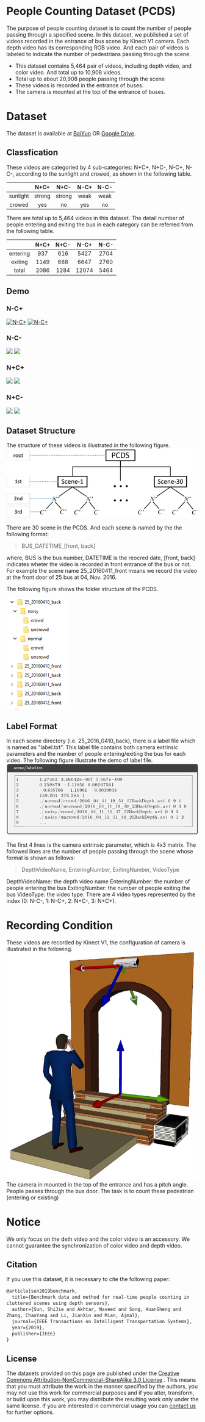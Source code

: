 # People Counting Dataset (PCDS)
The purpose of people counting dataset is to count the number of people passing through a specified scene. In this dataset, we published a set of videos recorded in the entrance of bus scene by Kinect V1 camera. Each depth video has its corresponding RGB video. And each pair of videos is labeled to indicate the number of pedestrians passing through the scene.

- This dataset contains 5,464 pair of videos, including depth video, and color video. And total up to 10,908 videos.
- Total up to about 20,908 people passing through the scene
- These videos is recorded in the entrance of buses.
- The camera is mounted at the top of the entrance of buses.

# Dataset
The dataset is available at [BaiYun](http://pan.baidu.com/s/1eR3fmdO) OR [Google Drive](https://drive.google.com/drive/folders/1EK_Nfsjudn-Ku0-Q81c454fLBAQnRp-R?usp=sharing).

## Classfication
These videos are categoried by 4 sub-categories: N+C+, N+C-, N-C+, N-C-, according to the sunlight and crowed, as shown in the following table.

|          |  N+C+  |  N+C-  | N-C+ | N-C- |
|:--------:|:------:|:------:|:----:|:----:|
| sunlight | strong | strong | weak | weak |
| crowed   |   yes  |   no   |  yes |  no  |

There are total up to 5,464 videos in this dataset. The detail number of people entering and exiting the bus in each category can be referred from the following table.

|          | N+C+ | N+C- |  N-C+ | N-C- |
|:--------:|:----:|:----:|:-----:|:----:|
| entering |  937 |  616 |  5427 | 2704 |
| exiting  | 1149 |  668 |  6647 | 2760 |
| total    | 2086 | 1284 | 12074 | 5464 |


## Demo
### N-C+
[![N-C+](https://img.youtube.com/vi/vMqTqwWLvQU/0.jpg)](https://www.youtube.com/watch?v=vMqTqwWLvQU)
[![N-C+](https://img.youtube.com/vi/MnQMQ9FriAA/0.jpg)](https://www.youtube.com/watch?v=MnQMQ9FriAA)

### N-C-
[![](https://img.youtube.com/vi/CcpRFchOqu4/0.jpg)](https://www.youtube.com/watch?v=CcpRFchOqu4)
[![](https://img.youtube.com/vi/AVvS_lJ5l8s/0.jpg)](https://www.youtube.com/watch?v=AVvS_lJ5l8s)

### N+C+
[![](https://img.youtube.com/vi/m_ybcc_qZp8/0.jpg)](https://www.youtube.com/watch?v=m_ybcc_qZp8)
[![](https://img.youtube.com/vi/lcDs5B8oWKs/0.jpg)](https://www.youtube.com/watch?v=lcDs5B8oWKs)

### N+C-
[![](https://img.youtube.com/vi/Ic-VTrnBdfw/0.jpg)](https://www.youtube.com/watch?v=Ic-VTrnBdfw)
[![](https://img.youtube.com/vi/GyRAGWO97oY/0.jpg)](https://www.youtube.com/watch?v=GyRAGWO97oY)

## Dataset Structure
The structure of these videos is illustrated in the following figure.
![](./image/structure_of_videos.png)

There are 30 scene in the PCDS. And each scene is named by the the following format:

> BUS_DATETIME_\[front, back\]

where, BUS is the bus number, DATETIME is the reocred date, \[front, back\] indicates wheter the video is recorded in front entrance of the bus or not. For example the scene name 25_20160411_front means we record the video at the front door of 25 bus at 04, Nov. 2016.

The following figure shows the folder structure of the PCDS.

![](./image/demo_of_structure.png)

## Label Format
In each scene directory (i.e. 25_2016_0410_back), there is a label file which is named as "label.txt". This label file contains both camera extrinsic parameters and the number of people entering/exiting the bus for each video.
The following figure illustrate the demo of label file.
![](./image/demo_of_label_file.png)

The first 4 lines is the camera extrinsic parameter, which is 4x3 matrix. The followed lines are the number of people passing through the scene whose format is shown as follows:
 > DepthVideoName,  EnteringNumber, ExitingNumber, VideoType

 DepthVideoName: the depth video name
 EnteringNumber: the number of people entering the bus
 ExitingNumber: the number of people exiting the bus
 VideoType: the video type. There are 4 video types represented by the index (0: N-C-, 1: N-C+, 2: N+C-, 3: N+C+).


# Recording Condition
These videos are recorded by Kinect V1, the configuration of camera is illustrated in the following.
![](./image/application_scene.jpg)
The camera in mounted in the top of the entrance and has a pitch angle. People passes through the bus door. The task is to count these pedestrian (entering or existing)

# Notice
We only focus on the deth video and the color video is an accessory. We cannot guarantee the synchronization of color video and depth video.

## Citation
If you use this dataset, it is necessary to cite the following paper:

```
@article{sun2019benchmark,
  title={Benchmark data and method for real-time people counting in cluttered scenes using depth sensors},
  author={Sun, ShiJie and Akhtar, Naveed and Song, HuanSheng and Zhang, ChaoYang and Li, JianXin and Mian, Ajmal},
  journal={IEEE Transactions on Intelligent Transportation Systems},
  year={2019},
  publisher={IEEE}
}
```


## License
The datasets provided on this page are published under the [Creative Commons Attribution-NonCommercial-ShareAlike 3.0 License](http://creativecommons.org/licenses/by-nc-sa/3.0/) . This means that you must attribute the work in the manner specified by the authors, you may not use this work for commercial purposes and if you alter, transform, or build upon this work, you may distribute the resulting work only under the same license. If you are interested in commercial usage you can [contact us](shijieSun@chd.edu.cn) for further options.
